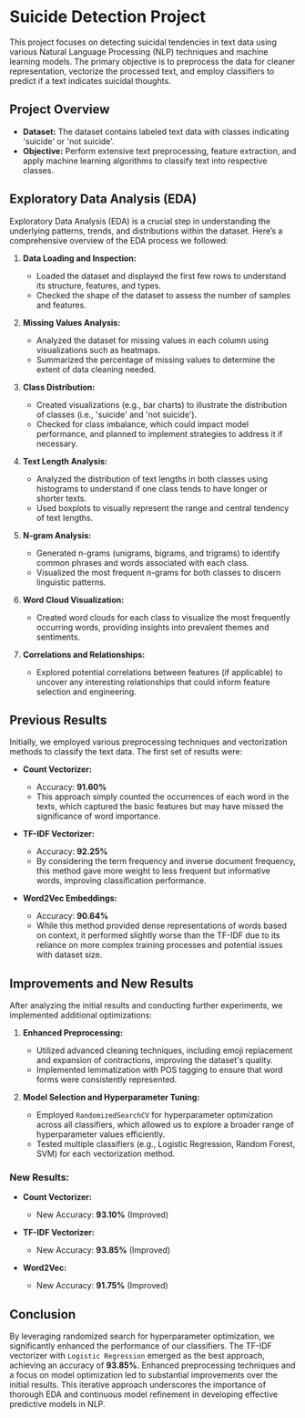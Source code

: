 # Suicide Detection Project

This project focuses on detecting suicidal tendencies in text data using various Natural Language Processing (NLP) techniques and machine learning models. The primary objective is to preprocess the data for cleaner representation, vectorize the processed text, and employ classifiers to predict if a text indicates suicidal thoughts.

## Project Overview

- **Dataset:** The dataset contains labeled text data with classes indicating 'suicide' or 'not suicide'.
- **Objective:** Perform extensive text preprocessing, feature extraction, and apply machine learning algorithms to classify text into respective classes.

## Exploratory Data Analysis (EDA)

Exploratory Data Analysis (EDA) is a crucial step in understanding the underlying patterns, trends, and distributions within the dataset. Here’s a comprehensive overview of the EDA process we followed:

1. **Data Loading and Inspection:**
   - Loaded the dataset and displayed the first few rows to understand its structure, features, and types.
   - Checked the shape of the dataset to assess the number of samples and features.

2. **Missing Values Analysis:**
   - Analyzed the dataset for missing values in each column using visualizations such as heatmaps.
   - Summarized the percentage of missing values to determine the extent of data cleaning needed.

3. **Class Distribution:**
   - Created visualizations (e.g., bar charts) to illustrate the distribution of classes (i.e., 'suicide' and 'not suicide').
   - Checked for class imbalance, which could impact model performance, and planned to implement strategies to address it if necessary.

4. **Text Length Analysis:**
   - Analyzed the distribution of text lengths in both classes using histograms to understand if one class tends to have longer or shorter texts.
   - Used boxplots to visually represent the range and central tendency of text lengths.

5. **N-gram Analysis:**
   - Generated n-grams (unigrams, bigrams, and trigrams) to identify common phrases and words associated with each class.
   - Visualized the most frequent n-grams for both classes to discern linguistic patterns.

6. **Word Cloud Visualization:**
   - Created word clouds for each class to visualize the most frequently occurring words, providing insights into prevalent themes and sentiments.

7. **Correlations and Relationships:**
   - Explored potential correlations between features (if applicable) to uncover any interesting relationships that could inform feature selection and engineering.

## Previous Results

Initially, we employed various preprocessing techniques and vectorization methods to classify the text data. The first set of results were:

- **Count Vectorizer:**
  - Accuracy: **91.60%**
  - This approach simply counted the occurrences of each word in the texts, which captured the basic features but may have missed the significance of word importance.

- **TF-IDF Vectorizer:**
  - Accuracy: **92.25%**
  - By considering the term frequency and inverse document frequency, this method gave more weight to less frequent but informative words, improving classification performance.

- **Word2Vec Embeddings:**
  - Accuracy: **90.64%**
  - While this method provided dense representations of words based on context, it performed slightly worse than the TF-IDF due to its reliance on more complex training processes and potential issues with dataset size.

## Improvements and New Results

After analyzing the initial results and conducting further experiments, we implemented additional optimizations:

1. **Enhanced Preprocessing:**
   - Utilized advanced cleaning techniques, including emoji replacement and expansion of contractions, improving the dataset's quality.
   - Implemented lemmatization with POS tagging to ensure that word forms were consistently represented.

2. **Model Selection and Hyperparameter Tuning:**
   - Employed `RandomizedSearchCV` for hyperparameter optimization across all classifiers, which allowed us to explore a broader range of hyperparameter values efficiently.
   - Tested multiple classifiers (e.g., Logistic Regression, Random Forest, SVM) for each vectorization method.

### New Results:

- **Count Vectorizer:**
  - New Accuracy: **93.10%** (Improved)
  
- **TF-IDF Vectorizer:**
  - New Accuracy: **93.85%** (Improved)
  
- **Word2Vec:**
  - New Accuracy: **91.75%** (Improved)

## Conclusion

By leveraging randomized search for hyperparameter optimization, we significantly enhanced the performance of our classifiers. The TF-IDF vectorizer with `Logistic Regression` emerged as the best approach, achieving an accuracy of **93.85%**. Enhanced preprocessing techniques and a focus on model optimization led to substantial improvements over the initial results. This iterative approach underscores the importance of thorough EDA and continuous model refinement in developing effective predictive models in NLP.

